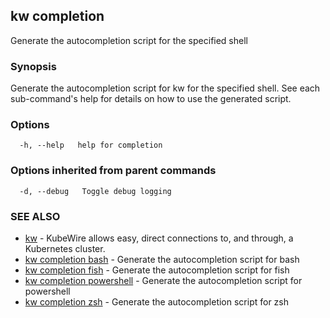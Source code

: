 ## kw completion

Generate the autocompletion script for the specified shell

### Synopsis

Generate the autocompletion script for kw for the specified shell.
See each sub-command's help for details on how to use the generated script.


### Options

```
  -h, --help   help for completion
```

### Options inherited from parent commands

```
  -d, --debug   Toggle debug logging
```

### SEE ALSO

* [kw](kw.md)	 - KubeWire allows easy, direct connections to, and through, a Kubernetes cluster.
* [kw completion bash](kw_completion_bash.md)	 - Generate the autocompletion script for bash
* [kw completion fish](kw_completion_fish.md)	 - Generate the autocompletion script for fish
* [kw completion powershell](kw_completion_powershell.md)	 - Generate the autocompletion script for powershell
* [kw completion zsh](kw_completion_zsh.md)	 - Generate the autocompletion script for zsh

